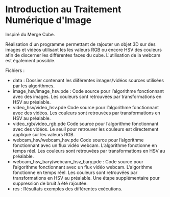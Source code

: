 # Introduction au Traitement Numérique d'Image

Inspiré du Merge Cube.

Réalisation d'un programme permettant de rajouter un objet 3D sur des images et vidéos utilisant les les valeurs RGB ou encore HSV des couleurs afin de discerner les différentes faces du cube. 
L'utilisation de la webcam est également possible.

Fichiers :
- data : Dossier contenant les diiférentes images/vidéos sources utilisées par les algorithmes.
- image_hsv/image_hsv.pde : Code source pour l’algorithme fonctionnant avec des images. Les couleurs sont retrouvées par transformations en HSV au préalable.
- video_hsv/video_hsv.pde Code source pour l’algorithme fonctionnant avec des vidéos. Les couleurs sont retrouvées par transformations en HSV au préalable.
- video_rgb/video_rgb.pde Code source pour l’algorithme fonctionnant avec des vidéos. Le seuil pour retrouver les couleurs est directement appliqué sur les valeurs RGB.
- webcam_hsv/webcam_hsv.pde Code source pour l’algorithme fonctionnant avec un flux vidéo webcam. L’algorithme fonctionne en temps réel. Les couleurs sont retrouvées par transformations en HSV au préalable.
- webcam_hsv_bary/webcam_hsv_bary.pde : Code source pour l’algorithme fonctionnant avec un flux vidéo webcam. L’algorithme fonctionne en temps réel. Les couleurs sont retrouvées par transformations en HSV au préalable. Une étape supplémentaire pour suppression de bruit à été rajoutée.
- res : Résultats exemples des différentes exécutions.

